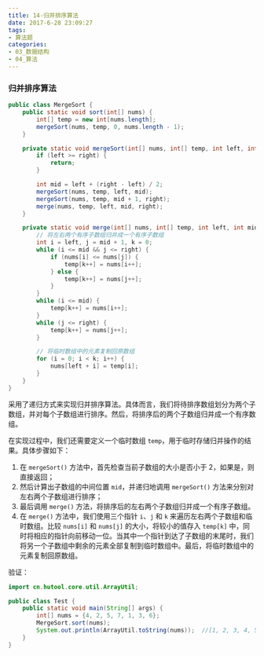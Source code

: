 ```yaml
---
title: 14-归并排序算法
date: 2017-6-28 23:09:27
tags:
- 算法题
categories: 
- 03_数据结构
- 04_算法
---
```


### 归并排序算法



```java
public class MergeSort {
    public static void sort(int[] nums) {
        int[] temp = new int[nums.length];
        mergeSort(nums, temp, 0, nums.length - 1);
    }

    private static void mergeSort(int[] nums, int[] temp, int left, int right) {
        if (left >= right) {
            return;
        }

        int mid = left + (right - left) / 2;
        mergeSort(nums, temp, left, mid);
        mergeSort(nums, temp, mid + 1, right);
        merge(nums, temp, left, mid, right);
    }

    private static void merge(int[] nums, int[] temp, int left, int mid, int right) {
        // 将左右两个有序子数组归并成一个有序子数组
        int i = left, j = mid + 1, k = 0;
        while (i <= mid && j <= right) {
            if (nums[i] <= nums[j]) {
                temp[k++] = nums[i++];
            } else {
                temp[k++] = nums[j++];
            }
        }
        while (i <= mid) {
            temp[k++] = nums[i++];
        }
        while (j <= right) {
            temp[k++] = nums[j++];
        }

        // 将临时数组中的元素复制回原数组
        for (i = 0; i < k; i++) {
            nums[left + i] = temp[i];
        }
    }
}
```

采用了递归方式来实现归并排序算法。具体而言，我们将待排序数组划分为两个子数组，并对每个子数组进行排序。然后，将排序后的两个子数组归并成一个有序数组。

在实现过程中，我们还需要定义一个临时数组 `temp`，用于临时存储归并操作的结果。具体步骤如下：

1. 在 `mergeSort()` 方法中，首先检查当前子数组的大小是否小于 2，如果是，则直接返回；
2. 然后计算出子数组的中间位置 `mid`，并递归地调用 `mergeSort()` 方法来分别对左右两个子数组进行排序；
3. 最后调用 `merge()` 方法，将排序后的左右两个子数组归并成一个有序子数组。
4. 在 `merge()` 方法中，我们使用三个指针 `i`、`j` 和 `k` 来遍历左右两个子数组和临时数组。比较 `nums[i]` 和 `nums[j]` 的大小，将较小的值存入 `temp[k]` 中，同时将相应的指针向前移动一位。当其中一个指针到达了子数组的末尾时，我们将另一个子数组中剩余的元素全部复制到临时数组中。最后，将临时数组中的元素复制回原数组。

验证：

```java
import cn.hutool.core.util.ArrayUtil;

public class Test {
    public static void main(String[] args) {
        int[] nums = {4, 2, 5, 7, 1, 3, 6};
        MergeSort.sort(nums);
        System.out.println(ArrayUtil.toString(nums));  //[1, 2, 3, 4, 5, 6, 7]
    }
}
```

